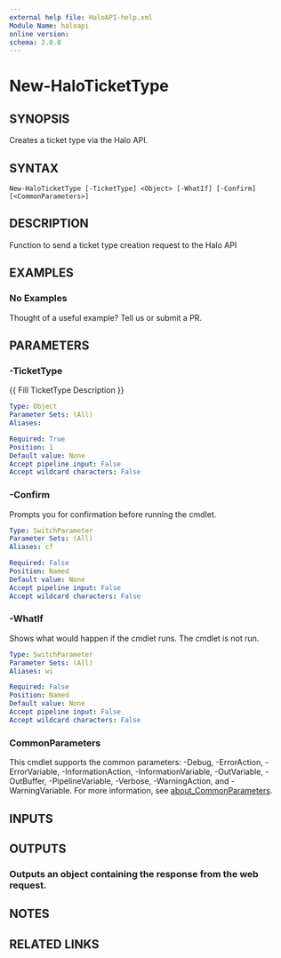 ```yaml
---
external help file: HaloAPI-help.xml
Module Name: haloapi
online version:
schema: 2.0.0
---
```


# New-HaloTicketType

## SYNOPSIS
Creates a ticket type via the Halo API.

## SYNTAX

```
New-HaloTicketType [-TicketType] <Object> [-WhatIf] [-Confirm] [<CommonParameters>]
```

## DESCRIPTION
Function to send a ticket type creation request to the Halo API

## EXAMPLES

### No Examples

Thought of a useful example? Tell us or submit a PR.

## PARAMETERS

### -TicketType
{{ Fill TicketType Description }}

```yaml
Type: Object
Parameter Sets: (All)
Aliases:

Required: True
Position: 1
Default value: None
Accept pipeline input: False
Accept wildcard characters: False
```

### -Confirm
Prompts you for confirmation before running the cmdlet.

```yaml
Type: SwitchParameter
Parameter Sets: (All)
Aliases: cf

Required: False
Position: Named
Default value: None
Accept pipeline input: False
Accept wildcard characters: False
```

### -WhatIf
Shows what would happen if the cmdlet runs. The cmdlet is not run.

```yaml
Type: SwitchParameter
Parameter Sets: (All)
Aliases: wi

Required: False
Position: Named
Default value: None
Accept pipeline input: False
Accept wildcard characters: False
```

### CommonParameters
This cmdlet supports the common parameters: -Debug, -ErrorAction, -ErrorVariable, -InformationAction, -InformationVariable, -OutVariable, -OutBuffer, -PipelineVariable, -Verbose, -WarningAction, and -WarningVariable. For more information, see [about_CommonParameters](http://go.microsoft.com/fwlink/?LinkID=113216).

## INPUTS

## OUTPUTS

### Outputs an object containing the response from the web request.
## NOTES

## RELATED LINKS
